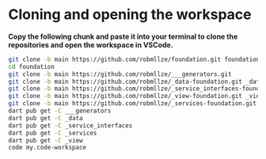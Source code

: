 # Cloning and opening the workspace

**Copy the following chunk and paste it into your terminal to clone the repositories and open the workspace in VSCode.**

```bash
git clone -b main https://github.com/robmllze/foundation.git foundation
cd foundation
git clone -b main https://github.com/robmllze/___generators.git
git clone -b main https://github.com/robmllze/_data-foundation.git _data
git clone -b main https://github.com/robmllze/_service_interfaces-foundation.git _service_interfaces
git clone -b main https://github.com/robmllze/_view-foundation.git _view
git clone -b main https://github.com/robmllze/_services-foundation.git _services
dart pub get -C ___generators
dart pub get -C _data
dart pub get -C _service_interfaces
dart pub get -C _services
dart pub get -C _view
code my.code-workspace
```
